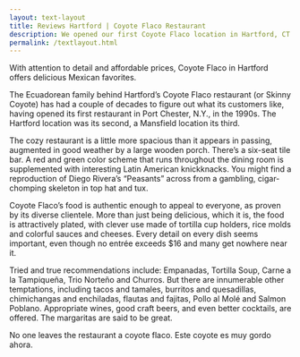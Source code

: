 ```yaml
---
layout: text-layout
title: Reviews Hartford | Coyote Flaco Restaurant
description: We opened our first Coyote Flaco location in Hartford, CT back in August 1999. After much success, in 2004, we opened our second location in Mansfield, CT. 
permalink: /textlayout.html
---
```

With attention to detail and affordable prices, Coyote Flaco in Hartford offers delicious Mexican favorites. 

The Ecuadorean family behind Hartford’s Coyote Flaco restaurant (or Skinny Coyote) has had a couple of decades to figure out what its customers like, having opened its first restaurant in Port Chester, N.Y., in the 1990s. The Hartford location was its second, a Mansfield location its third. 

The cozy restaurant is a little more spacious than it appears in passing, augmented in good weather by a large wooden porch. There’s a six-seat tile bar. A red and green color scheme that runs throughout the dining room is supplemented with interesting Latin American knickknacks. You might find a reproduction of Diego Rivera’s “Peasants” across from a gambling, cigar-chomping skeleton in top hat and tux. 

Coyote Flaco’s food is authentic enough to appeal to everyone, as proven by its diverse clientele. More than just being delicious, which it is, the food is attractively plated, with clever use made of tortilla cup holders, rice molds and colorful sauces and cheeses. Every detail on every dish seems important, even though no entrée exceeds $16 and many get nowhere near it. 

Tried and true recommendations include: Empanadas, Tortilla Soup, Carne a la Tampiqueña, Trio Norteño and Churros. But there are innumerable other temptations, including tacos and tamales, burritos and quesadillas, chimichangas and enchiladas, flautas and fajitas, Pollo al Molé and Salmon Poblano. Appropriate wines, good craft beers, and even better cocktails, are offered. The margaritas are said to be great. 

No one leaves the restaurant a coyote flaco. Este coyote es muy gordo ahora. 



